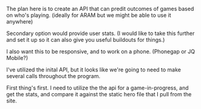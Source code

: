 The plan here is to create an API that can predit outcomes of games based on who's playing.
(ideally for ARAM but we might be able to use it anywhere)

Secondary option would provide user stats.  (I would like to take this further and set it up so it can also give you useful buildouts for things.)

I also want this to be responsive, and to work on a phone.  (Phonegap or JQ Mobile?)

I've utilized the inital API, but it looks like we're going to need to make several calls throughout the program.

First thing's first.  I need to utilize the the api for a game-in-progress, and get the stats, and compare it against the static hero file that I pull from the site.



